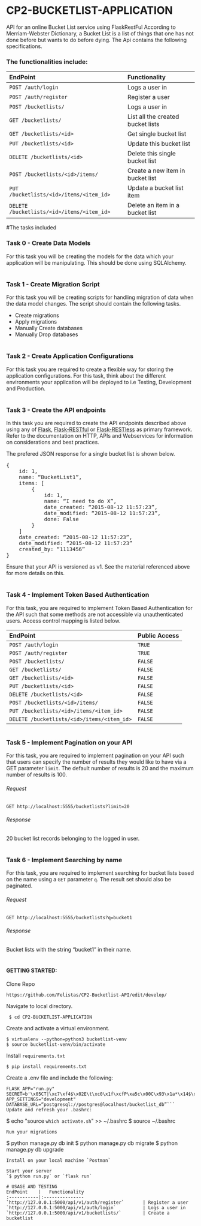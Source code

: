 # CP2-BUCKETLIST-APPLICATION
 API for an online Bucket List service using FlaskRestFul
According to Merriam-Webster Dictionary, a Bucket List is a list of things that one has not done before but wants to do before dying. The Api contains the following specifications.
### The functionalities include:

EndPoint    |   Functionality
:-----------|:---------------
`POST /auth/login`                          | Logs a user in
`POST /auth/register`                       | Register a user
`POST /bucketlists/`                        | Logs a user in
`GET /bucketlists/`                         | List all the created bucket lists
`GET /bucketlists/<id>`                     | Get single bucket list
`PUT /bucketlists/<id>`                     | Update this bucket list
`DELETE /bucketlists/<id>`                  | Delete this single bucket list
`POST /bucketlists/<id>/items/`             | Create a new item in bucket list
`PUT /bucketlists/<id>/items/<item_id>`     | Update a bucket list item
`DELETE /bucketlists/<id>/items/<item_id>`  | Delete an item in a bucket list
#The tasks included 

### Task 0 - Create Data Models

For this task you will be creating the models for the data which your application will be manipulating. This should be done using SQLAlchemy.

#

### Task 1 -  Create Migration Script

For this task you will be creating scripts for handling migration of data when the data model changes. The script should contain the following tasks.

+ Create migrations
+ Apply migrations
+ Manually Create databases
+ Manually Drop databases

#

### Task 2 - Create Application Configurations

For this task you are required to create a flexible way for storing the application configurations. For this task, think about the different environments your application will be deployed to i.e Testing, Development and Production.

#

### Task 3 - Create the API endpoints

In this task you are required to create the API endpoints described above using any of [Flask](http://flask.pocoo.org/), [Flask-RESTful](http://flask-restful-cn.readthedocs.org/en/0.3.4/) or [Flask-RESTless](https://flask-restless.readthedocs.org/en/latest/index.html) as primary framework. Refer to the documentation on HTTP, APIs and Webservices for information on considerations and best practices.

The prefered JSON response for a single bucket list is shown below.

<pre>
{
	id: 1,
	name: “BucketList1”,
	items: [
		{
            id: 1,
            name: “I need to do X”,
            date_created: “2015-08-12 11:57:23”,
            date_modified: “2015-08-12 11:57:23”,
            done: False
        }
    ]
	date_created: “2015-08-12 11:57:23”,
	date_modified: “2015-08-12 11:57:23”
	created_by: “1113456”
}
</pre>

Ensure that your API is versioned as v1. See the material referenced above for more details on this.

#

### Task 4 - Implement Token Based Authentication

For this task, you are required to implement Token Based Authentication for the API such that some methods are not accessible via unauthenticated users. Access control mapping is listed below.

EndPoint    |   Public Access
:-----------|:---------------
`POST /auth/login`                          |   `TRUE`
`POST /auth/register`                       |    `TRUE`
`POST /bucketlists/`                        |   `FALSE`
`GET /bucketlists/`                         |   `FALSE`
`GET /bucketlists/<id>`                     |   `FALSE`
`PUT /bucketlists/<id>`                     |   `FALSE`
`DELETE /bucketlists/<id>`                  |   `FALSE`
`POST /bucketlists/<id>/items/`             |   `FALSE`
`PUT /bucketlists/<id>/items/<item_id>`     |   `FALSE`
`DELETE /bucketlists/<id>/items/<item_id>`  |   `FALSE`

#

### Task 5 - Implement Pagination on your API

For this task, you are required to implement pagination on your API such that users can specify the number of results they would like to have via a GET parameter `limit`. The default number of results is 20 and the maximum number of results is 100.

###### Request

`GET http://localhost:5555/bucketlists?limit=20`

###### Response

20 bucket list records belonging to the logged in user.

#

### Task 6 - Implement Searching by name
For this task, you are required to implement searching for bucket lists based on the name using a `GET` parameter `q`. The result set should also be paginated.

###### Request

`GET http://localhost:5555/bucketlists?q=bucket1`

###### Response

Bucket lists with the string “bucket1” in their name.

#
#### GETTING STARTED:
Clone Repo
```
https://github.com/Felistas/CP2-Bucketlist-API/edit/develop/
```
Navigate to local directory.
 ```
  $ cd CP2-BUCKETLIST-APPLICATION
  ```
 Create and activate a virtual environment.
 
 ```
 $ virtualenv --python=python3 bucketlist-venv
 $ source bucketlist-venv/bin/activate
 ```
 
 Install `requirements.txt`

 `$ pip install requirements.txt`
 
 Create a .env file and include the following:
 ```workon bucketlist
FLASK_APP="run.py"
SECRET=b'\x05CT|\xc7\xf4$\x02E\t\xc0\x1f\xcfP\xa5c\x00C\x93\x1a*\x14$\xd5'
APP_SETTINGS="development"
DATABASE_URL=“postgresql://postgres@localhost/bucketlist_db”```
Update and refresh your .bashrc:

```
$ echo "source `which activate.sh`" >> ~/.bashrc
$ source ~/.bashrc
```
Run your migrations

```
$ python manage.py db init
$ python manage.py db migrate
$ python manage.py db upgrade
```
Install on your local machine `Postman`

Start your server
`$ python run.py` or `flask run`

# USAGE AND TESTING
EndPoint    |   Functionality
:-----------|:---------------
`http://127.0.0.1:5000/api/v1/auth/register`       | Register a user
`http://127.0.0.1:5000/api/v1/auth/login`          | Logs a user in
`http://127.0.0.1:5000/api/v1/bucketlists/`        | Create a bucketlist



